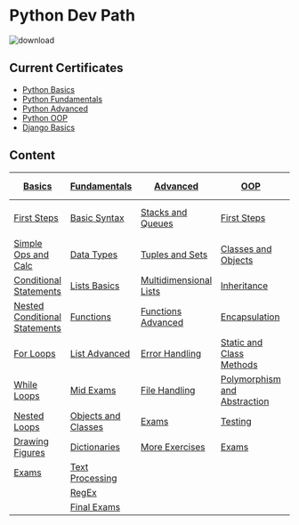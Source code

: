 # Python Dev Path

![download](https://user-images.githubusercontent.com/65338982/138590159-4505b645-f7d8-43dc-8c98-fbf20f2f9bfd.png)

## Current Certificates

- [Python Basics](https://softuni.bg/certificates/details/100679/7602e9ed)
- [Python Fundamentals](https://softuni.bg/certificates/details/119341/cc9f3420)
- [Python Advanced](https://softuni.bg/certificates/details/126237/6f56edca)
- [Python OOP](https://softuni.bg/certificates/details/131156/db558654)
- [Django Basics](https://softuni.bg/certificates/details/207384/ead50adc)

## Content

| [Basics](./Python%20Basics/)                                                         | [Fundamentals](./Python%20Fundamentals/)                               | [Advanced](./Python%20Advanced/)                                       | [OOP](./Python%20OOP/)                                                          | [JS Advanced](./JS%20Advanced/)                                               | [Django Basics](./Python%20Web/Django%20Basics/)               |
| ------------------------------------------------------------------------------------ | ---------------------------------------------------------------------- | ---------------------------------------------------------------------- | ------------------------------------------------------------------------------- | ----------------------------------------------------------------------------- | -------------------------------------------------------------- |
| [First Steps](./Python%20Basics/First%20Steps%20in%20Coding/)                        | [Basic Syntax](./Python%20Fundamentals/Basic%20Syntax)                 | [Stacks and Queues](./Python%20Advanced/Stacks%20and%20Queues)         | [First Steps](./Python%20OOP/First%20Steps%20OOP)                               | [Syntax, Func, Statements](./JS%20Advanced/Syntax,%20Func%20and%20Statements) | [Music App](./Python%20Web/Django%20Basics/MusicApp/)          |
| [Simple Ops and Calc](./Python%20Basics/Simple%20Ops%20and%20Calc)                   | [Data Types](./Python%20Fundamentals/Data%20Types)                     | [Tuples and Sets](./Python%20Advanced/Tuples%20and%20Sets)             | [Classes and Objects](./Python%20OOP/Classes%20and%20Objects)                   | [Arrays and Nested Arrays](./JS%20Advanced/Arrays%20and%20Nested%20Arrays/)   | [Fruitpedia](/Python%20Web/Django%20Basics/Fruitpedia/)        |
| [Conditional Statements](./Python%20Basics/Conditional%20Statements)                 | [Lists Basics](./Python%20Fundamentals/Lists%20Basics)                 | [Multidimensional Lists](./Python%20Advanced/Multidimensional%20Lists) | [Inheritance](./Python%20OOP/Inheritance)                                       |                                                                               | [My Plant](./Python%20Web/Django%20Basics/MyPlant/)            |
| [Nested Conditional Statements](./Python%20Basics/Nested%20Conditional%20Statements) | [Functions](./Python%20Fundamentals/Functions)                         | [Functions Advanced](./Python%20Advanced/Funcation%20Advanced)         | [Encapsulation](./Python%20OOP/Encapsulation)                                   |                                                                               | [World of Speed](./Python%20Web/Django%20Basics/WorldOfSpeed/) |
| [For Loops](./Python%20Basics/For%20Loop)                                            | [List Advanced](./Python%20Fundamentals/Lists%20Advanced)              | [Error Handling](./Python%20Advanced/Error%20Handling)                 | [Static and Class Methods](./Python%20OOP/Static%20and%20Class%20Methods)       |                                                                               |                                                                |
| [While Loops](./Python%20Basics/While%20Loop)                                        | [Mid Exams](./Python%20Fundamentals/Mid%20Exams)                       | [File Handling](./Python%20Advanced/File%20Handling)                   | [Polymorphism and Abstraction](./Python%20OOP/Polymorphism%20and%20Abstraction) |                                                                               |                                                                |
| [Nested Loops](./Python%20Basics/Nested%20Loops)                                     | [Objects and Classes](./Python%20Fundamentals/Objects%20and%20Classes) | [Exams](./Python%20Advanced/Exams)                                     | [Testing](./Python%20OOP/Testing)                                               |                                                                               |                                                                |
| [Drawing Figures](./Python%20Basics/Drawing%20Figures)                               | [Dictionaries](./Python%20Fundamentals/Dictionaries)                   | [More Exercises](./Python%20Advanced/More%20Exercises)                 | [Exams](./Python%20OOP/Exams)                                                   |                                                                               |                                                                |
| [Exams](./Python%20Basics/PB%20Exams)                                                | [Text Processing](./Python%20Fundamentals/Text%20Processing)           |                                                                        |                                                                                 |                                                                               |                                                                |
|                                                                                      | [RegEx](./Python%20Fundamentals/Regular%20Expressions)                 |                                                                        |                                                                                 |                                                                               |                                                                |
|                                                                                      | [Final Exams](./Python%20Fundamentals/Final%20Exams)                   |                                                                        |                                                                                 |                                                                               |                                                                |
